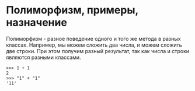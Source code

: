 # Полиморфизм, примеры, назначение

Полиморфизм - разное поведение одного и того же метода в разных классах. Например, мы можем сложить два числа, и можем сложить две строки. При этом получим разный результат, так как числа и строки являются разными классами.

```text
>>> 1 + 1
2
>>> "1" + "1"
'11'
```

